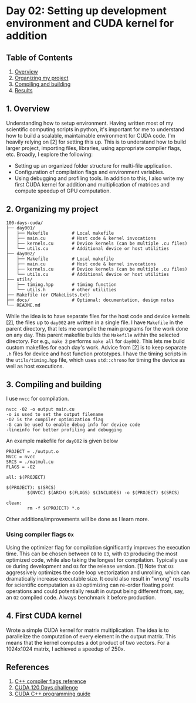 # Day 02: Setting up development environment and CUDA kernel for addition

## Table of Contents
1. [Overview](#1-overview)
2. [Organizing my project](#2-project-organization)
3. [Compiling and building](#3-compilation)
3. [Results](results)

## 1. Overview
Understanding how to setup environment. Having written most of my scientific computing scripts in python, it's important for me to understand how to build a scalable, maintainable environment for CUDA code. I'm heavily relying on [2] for setting this up. This is to understand how to build larger project, importing files, libraries, using appropriate compiler flags, etc. Broadly, I explore the following:
- Setting up an organized folder structure for multi-file application.
- Configuration of compilation flags and environment variables.
- Using debugging and profiling tools.
In addition to this, I also write my first CUDA kernel for addition and multiplication of matrices and compute speedup of GPU computation.

## 2. Organizing my project
```
100-days-cuda/
├── day001/
│   ├── Makefile         # Local makefile
│   ├── main.cu          # Host code & kernel invocations
│   ├── kernels.cu       # Device kernels (can be multiple .cu files)
│   └── utils.cu         # Additional device or host utilities
├── day002/
│   ├── Makefile         # Local makefile
│   ├── main.cu          # Host code & kernel invocations
│   ├── kernels.cu       # Device kernels (can be multiple .cu files)
│   └── utils.cu         # Additional device or host utilities
├── utils/
│   ├── timing.hpp       # timing function
│   └── utils.h          # other utilities
├── Makefile (or CMakeLists.txt)
├── docs/                # Optional: documentation, design notes
└── README.md
```
While the idea is to have separate files for the host code and device kernels [2], the files up to `day002` are written in a single file. I have `Makefile` in the parent directory, that lets me compile the main programs for the work done on any day. This parent makefile builds the `Makefile` within the selected directory. For e.g., `make 2` performs `make all` for `day002`. This lets me build custom makefiles for each day's work. Advice from [2] is to keep separate `.h` files for device and host function prototypes. I have the timing scripts in the `utils/timing.hpp` file, which uses `std::chrono` for timing the device as well as host executions.

## 3. Compiling and building
I use `nvcc` for compilation. 
```
nvcc -O2 -o output main.cu
-o is used to set the output filename
-O2 is the compiler optimization flag
-G can be used to enable debug info for device code
-lineinfo for better profiling and debugging
```
An example makefile for `day002` is given below
```
PROJECT = ./output.o
NVCC = nvcc
SRCS = ./matmul.cu
FLAGS = -O2

all: $(PROJECT) 

$(PROJECT): $(SRCS)
        $(NVCC) $(ARCH) $(FLAGS) $(INCLUDES) -o $(PROJECT) $(SRCS)

clean:
        rm -f $(PROJECT) *.o
```
Other additions/improvements will be done as I learn more.

### Using compiler flags `Ox`
Using the optimizer flag for compilation significantly improves the execution time. This can be chosen between `O0` to `O3`, with `O3` producing the most optimized code, while also taking the longest for compilation. Typically use `O0` during development and `O3` for the release version. [1] Note that `O3` aggressively optimizes the code loop vectorization and unrolling, which can dramatically increase executable size. It could also result in "wrong" results for scientific computation as `O3` optimizing can re-order floating point operations and could potentially result in output being different from, say, an `O2` compiled code. Always benchmark it before production.

## 4. First CUDA kernel
Wrote a simple CUDA kernel for matrix multiplication. The idea is to parallelize the computation of every element in the output matrix. This means that the kernel computes a dot product of two vectors. For a 1024x1024 matrix, I achieved a speedup of 250x.

## References
1. [C++ compiler flags reference](https://caiorss.github.io/C-Cpp-Notes/compiler-flags-options.html#org68aa48b)
2. [CUDA 120 Days challenge](https://github.com/AdepojuJeremy/CUDA-120-DAYS--CHALLENGE)
3. [CUDA C++ programming guide](https://docs.nvidia.com/cuda/cuda-c-programming-guide/index.html)
